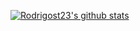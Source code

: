 
<!--
**rodrigost23/rodrigost23** is a ✨ _special_ ✨ repository because its `README.md` (this file) appears on your GitHub profile.

Here are some ideas to get you started:

- 🔭 I’m currently working on ...
- 🌱 I’m currently learning ...
- 👯 I’m looking to collaborate on ...
- 🤔 I’m looking for help with ...
- 💬 Ask me about ...
- 📫 How to reach me: ...
- 😄 Pronouns: ...
- ⚡ Fun fact: ...
-->

[![Rodrigost23's github stats](https://github-readme-stats.vercel.app/api?username=rodrigost23&show_icons=true)](https://github.com/anuraghazra/github-readme-stats)

<!--
[![Rodrigost23's wakatime stats](https://github-readme-stats.vercel.app/api/wakatime?username=rodrigost23)](https://github.com/anuraghazra/github-readme-stats)
-->
